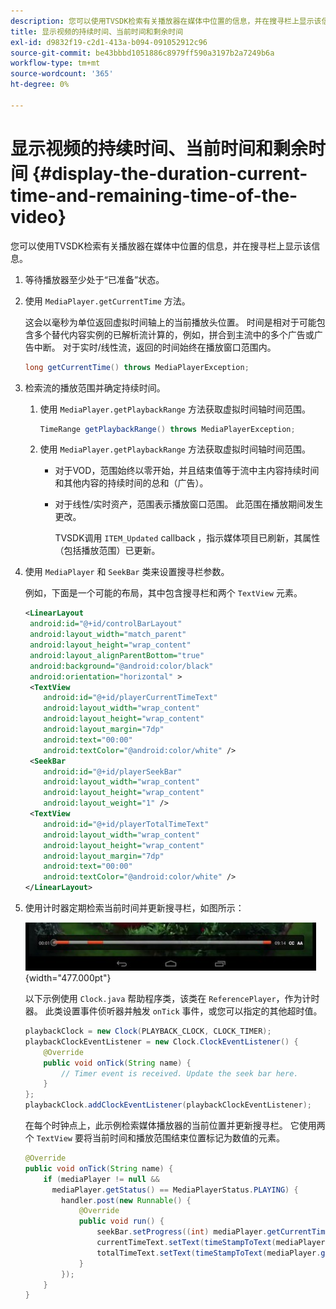 ```yaml
---
description: 您可以使用TVSDK检索有关播放器在媒体中位置的信息，并在搜寻栏上显示该信息。
title: 显示视频的持续时间、当前时间和剩余时间
exl-id: d9832f19-c2d1-413a-b094-091052912c96
source-git-commit: be43bbbd1051886c8979ff590a3197b2a7249b6a
workflow-type: tm+mt
source-wordcount: '365'
ht-degree: 0%

---
```


# 显示视频的持续时间、当前时间和剩余时间 {#display-the-duration-current-time-and-remaining-time-of-the-video}

您可以使用TVSDK检索有关播放器在媒体中位置的信息，并在搜寻栏上显示该信息。

1. 等待播放器至少处于“已准备”状态。
1. 使用 `MediaPlayer.getCurrentTime` 方法。

   这会以毫秒为单位返回虚拟时间轴上的当前播放头位置。 时间是相对于可能包含多个替代内容实例的已解析流计算的，例如，拼合到主流中的多个广告或广告中断。 对于实时/线性流，返回的时间始终在播放窗口范围内。

   ```java
   long getCurrentTime() throws MediaPlayerException;
   ```

1. 检索流的播放范围并确定持续时间。
   1. 使用 `MediaPlayer.getPlaybackRange` 方法获取虚拟时间轴时间范围。

      ```java
      TimeRange getPlaybackRange() throws MediaPlayerException;
      ```

   1. 使用 `MediaPlayer.getPlaybackRange` 方法获取虚拟时间轴时间范围。

      * 对于VOD，范围始终以零开始，并且结束值等于流中主内容持续时间和其他内容的持续时间的总和（广告）。
      * 对于线性/实时资产，范围表示播放窗口范围。 此范围在播放期间发生更改。

         TVSDK调用 `ITEM_Updated` callback ，指示媒体项目已刷新，其属性（包括播放范围）已更新。

1. 使用 `MediaPlayer` 和 `SeekBar` 类来设置搜寻栏参数。

   例如，下面是一个可能的布局，其中包含搜寻栏和两个 `TextView` 元素。

   ```xml
   <LinearLayout 
    android:id="@+id/controlBarLayout" 
    android:layout_width="match_parent" 
    android:layout_height="wrap_content" 
    android:layout_alignParentBottom="true" 
    android:background="@android:color/black" 
    android:orientation="horizontal" > 
    <TextView 
       android:id="@+id/playerCurrentTimeText" 
       android:layout_width="wrap_content" 
       android:layout_height="wrap_content" 
       android:layout_margin="7dp" 
       android:text="00:00" 
       android:textColor="@android:color/white" /> 
    <SeekBar 
       android:id="@+id/playerSeekBar" 
       android:layout_width="wrap_content" 
       android:layout_height="wrap_content" 
       android:layout_weight="1" /> 
    <TextView 
       android:id="@+id/playerTotalTimeText" 
       android:layout_width="wrap_content" 
       android:layout_height="wrap_content" 
       android:layout_margin="7dp" 
       android:text="00:00" 
       android:textColor="@android:color/white" /> 
   </LinearLayout>
   ```

1. 使用计时器定期检索当前时间并更新搜寻栏，如图所示：

   <!--<a id="fig_689CEDDD02094C0C8E91C5195F8EAD3F"></a>-->

   ![](assets/seek-bar.jpg){width="477.000pt"}

   以下示例使用 `Clock.java` 帮助程序类，该类在 `ReferencePlayer`，作为计时器。 此类设置事件侦听器并触发 `onTick` 事件，或您可以指定的其他超时值。

   ```java
   playbackClock = new Clock(PLAYBACK_CLOCK, CLOCK_TIMER); 
   playbackClockEventListener = new Clock.ClockEventListener() { 
       @Override 
       public void onTick(String name) { 
           // Timer event is received. Update the seek bar here. 
       } 
   }; 
   playbackClock.addClockEventListener(playbackClockEventListener);
   ```

   在每个时钟点上，此示例检索媒体播放器的当前位置并更新搜寻栏。 它使用两个 `TextView` 要将当前时间和播放范围结束位置标记为数值的元素。

   ```java
   @Override 
   public void onTick(String name) { 
       if (mediaPlayer != null &&  
         mediaPlayer.getStatus() == MediaPlayerStatus.PLAYING) { 
           handler.post(new Runnable() { 
               @Override 
               public void run() { 
                   seekBar.setProgress((int) mediaPlayer.getCurrentTime()); 
                   currentTimeText.setText(timeStampToText(mediaPlayer.getCurrentTime())); 
                   totalTimeText.setText(timeStampToText(mediaPlayer.getPlaybackRange().getEnd())); 
               } 
           }); 
       } 
   } 
   ```
